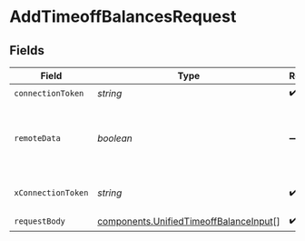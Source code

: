 # AddTimeoffBalancesRequest


## Fields

| Field                                                                                            | Type                                                                                             | Required                                                                                         | Description                                                                                      |
| ------------------------------------------------------------------------------------------------ | ------------------------------------------------------------------------------------------------ | ------------------------------------------------------------------------------------------------ | ------------------------------------------------------------------------------------------------ |
| `connectionToken`                                                                                | *string*                                                                                         | :heavy_check_mark:                                                                               | N/A                                                                                              |
| `remoteData`                                                                                     | *boolean*                                                                                        | :heavy_minus_sign:                                                                               | Set to true to include data from the original Hris software.                                     |
| `xConnectionToken`                                                                               | *string*                                                                                         | :heavy_check_mark:                                                                               | The connection token                                                                             |
| `requestBody`                                                                                    | [components.UnifiedTimeoffBalanceInput](../../models/components/unifiedtimeoffbalanceinput.md)[] | :heavy_check_mark:                                                                               | N/A                                                                                              |